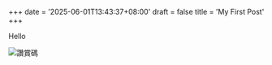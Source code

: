 +++
date = '2025-06-01T13:43:37+08:00'
draft = false
title = 'My First Post'
+++

Hello

<!--more-->

![讚賞碼](/image/mm_reward_qrcode_1748756839642.png)